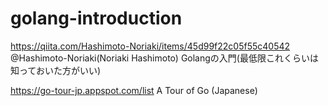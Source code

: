 # golang-introduction

https://qiita.com/Hashimoto-Noriaki/items/45d99f22c05f55c40542
@Hashimoto-Noriaki(Noriaki Hashimoto)
Golangの入門(最低限これくらいは知っておいた方がいい)

https://go-tour-jp.appspot.com/list
A Tour of Go (Japanese)
